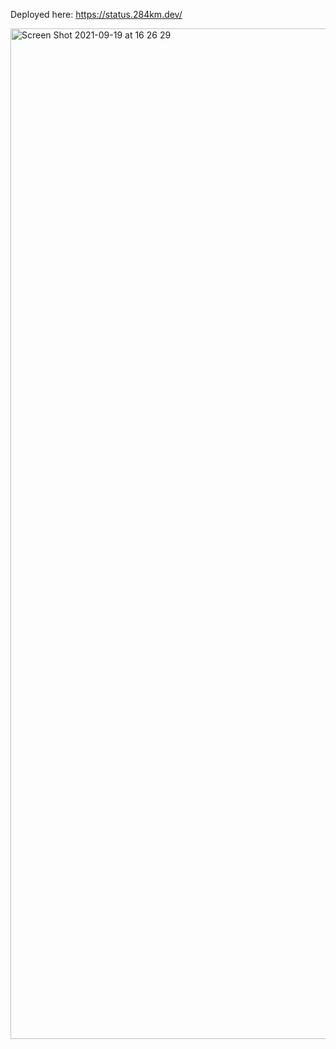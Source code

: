 Deployed here:
https://status.284km.dev/

<img width="1617" alt="Screen Shot 2021-09-19 at 16 26 29" src="https://user-images.githubusercontent.com/1458041/133919200-43bd7047-85b1-4230-bb97-2c73ccb0eb58.png">

